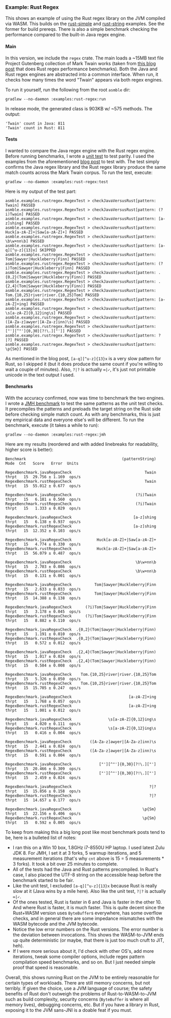 ### Example: Rust Regex

This shows an example of using the Rust regex library on the JVM compiled via WASM. This builds on
the [rust-simple](../rust-simple) and [rust-string](../rust-string) examples. See the former for build prereqs. There is
also a simple benchmark checking the performance compared to the built-in Java regex engine.

#### Main

In this version, we include the `regex` crate. The main loads a ~15MB text file Project Gutenberg collection of Mark
Twain works (taken from [this blog post](https://rust-leipzig.github.io/regex/2017/03/28/comparison-of-regex-engines/)
that does Rust regex performance benchmarks). Both the Java and Rust regex engines are abstracted into a common
interface. When run, it checks how many times the word "Twain" appears via both regex engines.

To run it yourself, run the following from the root `asmble` dir:

    gradlew --no-daemon :examples:rust-regex:run

In release mode, the generated class is 903KB w/ ~575 methods. The output:

    'Twain' count in Java: 811
    'Twain' count in Rust: 811

#### Tests

I wanted to compare the Java regex engine with the Rust regex engine. Before running benchmarks, I wrote a
[unit test](src/test/java/asmble/examples/rustregex/RegexTest.java) to test parity. I used the examples from the
aforementioned [blog post](https://rust-leipzig.github.io/regex/2017/03/28/comparison-of-regex-engines/) to test with.
The test simply confirms the Java regex library and the Rust regex library produce the same match counts across the
Mark Twain corpus. To run the test, execute:

    gradlew --no-daemon :examples:rust-regex:test

Here is my output of the test part:

    asmble.examples.rustregex.RegexTest > checkJavaVersusRust[pattern: Twain] PASSED
    asmble.examples.rustregex.RegexTest > checkJavaVersusRust[pattern: (?i)Twain] PASSED
    asmble.examples.rustregex.RegexTest > checkJavaVersusRust[pattern: [a-z]shing] PASSED
    asmble.examples.rustregex.RegexTest > checkJavaVersusRust[pattern: Huck[a-zA-Z]+|Saw[a-zA-Z]+] PASSED
    asmble.examples.rustregex.RegexTest > checkJavaVersusRust[pattern: \b\w+nn\b] PASSED
    asmble.examples.rustregex.RegexTest > checkJavaVersusRust[pattern: [a-q][^u-z]{13}x] SKIPPED
    asmble.examples.rustregex.RegexTest > checkJavaVersusRust[pattern: Tom|Sawyer|Huckleberry|Finn] PASSED
    asmble.examples.rustregex.RegexTest > checkJavaVersusRust[pattern: (?i)Tom|Sawyer|Huckleberry|Finn] PASSED
    asmble.examples.rustregex.RegexTest > checkJavaVersusRust[pattern: .{0,2}(Tom|Sawyer|Huckleberry|Finn)] PASSED
    asmble.examples.rustregex.RegexTest > checkJavaVersusRust[pattern: .{2,4}(Tom|Sawyer|Huckleberry|Finn)] PASSED
    asmble.examples.rustregex.RegexTest > checkJavaVersusRust[pattern: Tom.{10,25}river|river.{10,25}Tom] PASSED
    asmble.examples.rustregex.RegexTest > checkJavaVersusRust[pattern: [a-zA-Z]+ing] PASSED
    asmble.examples.rustregex.RegexTest > checkJavaVersusRust[pattern: \s[a-zA-Z]{0,12}ing\s] PASSED
    asmble.examples.rustregex.RegexTest > checkJavaVersusRust[pattern: ([A-Za-z]awyer|[A-Za-z]inn)\s] PASSED
    asmble.examples.rustregex.RegexTest > checkJavaVersusRust[pattern: ["'][^"']{0,30}[?!\.]["']] PASSED
    asmble.examples.rustregex.RegexTest > checkJavaVersusRust[pattern: ?|?] PASSED
    asmble.examples.rustregex.RegexTest > checkJavaVersusRust[pattern: \p{Sm}] PASSED

As mentioned in the blog post, `[a-q][^u-z]{13}x` is a very slow pattern for Rust, so I skipped it (but it does produce
the same count if you're willing to wait a couple of minutes). Also, `?|?` is actually `∞|✓`, it's just not printable
unicode in the text output I used.

#### Benchmarks

With the accuracy confirmed, now was time to benchmark the two engines. I wrote a
[JMH benchmark](src/jmh/java/asmble/examples/rustregex/RegexBenchmark.java) to test the same patterns as the unit test
checks. It precompiles the patterns and preloads the target string on the Rust side before checking simple match count.
As with any benchmarks, this is just my empirical data and everyone else's will be different. To run the benchmark,
execute (it takes a while to run):

    gradlew --no-daemon :examples:rust-regex:jmh

Here are my results (reordered and with added linebreaks for readability, higher score is better):

    Benchmark                                          (patternString)   Mode  Cnt   Score   Error  Units

    RegexBenchmark.javaRegexCheck                                Twain  thrpt   15  29.756 ± 1.169  ops/s
    RegexBenchmark.rustRegexCheck                                Twain  thrpt   15  55.012 ± 0.677  ops/s

    RegexBenchmark.javaRegexCheck                            (?i)Twain  thrpt   15   6.181 ± 0.560  ops/s
    RegexBenchmark.rustRegexCheck                            (?i)Twain  thrpt   15   1.333 ± 0.029  ops/s

    RegexBenchmark.javaRegexCheck                           [a-z]shing  thrpt   15   6.138 ± 0.937  ops/s
    RegexBenchmark.rustRegexCheck                           [a-z]shing  thrpt   15  12.352 ± 0.103  ops/s

    RegexBenchmark.javaRegexCheck           Huck[a-zA-Z]+|Saw[a-zA-Z]+  thrpt   15   4.774 ± 0.330  ops/s
    RegexBenchmark.rustRegexCheck           Huck[a-zA-Z]+|Saw[a-zA-Z]+  thrpt   15  56.079 ± 0.487  ops/s

    RegexBenchmark.javaRegexCheck                            \b\w+nn\b  thrpt   15   2.703 ± 0.086  ops/s
    RegexBenchmark.rustRegexCheck                            \b\w+nn\b  thrpt   15   0.131 ± 0.001  ops/s

    RegexBenchmark.javaRegexCheck          Tom|Sawyer|Huckleberry|Finn  thrpt   15   2.633 ± 0.033  ops/s
    RegexBenchmark.rustRegexCheck          Tom|Sawyer|Huckleberry|Finn  thrpt   15  14.388 ± 0.138  ops/s

    RegexBenchmark.javaRegexCheck      (?i)Tom|Sawyer|Huckleberry|Finn  thrpt   15   3.178 ± 0.045  ops/s
    RegexBenchmark.rustRegexCheck      (?i)Tom|Sawyer|Huckleberry|Finn  thrpt   15   8.882 ± 0.110  ops/s

    RegexBenchmark.javaRegexCheck  .{0,2}(Tom|Sawyer|Huckleberry|Finn)  thrpt   15   1.191 ± 0.010  ops/s
    RegexBenchmark.rustRegexCheck  .{0,2}(Tom|Sawyer|Huckleberry|Finn)  thrpt   15   0.572 ± 0.012  ops/s

    RegexBenchmark.javaRegexCheck  .{2,4}(Tom|Sawyer|Huckleberry|Finn)  thrpt   15   1.017 ± 0.024  ops/s
    RegexBenchmark.rustRegexCheck  .{2,4}(Tom|Sawyer|Huckleberry|Finn)  thrpt   15   0.584 ± 0.008  ops/s

    RegexBenchmark.javaRegexCheck    Tom.{10,25}river|river.{10,25}Tom  thrpt   15   5.326 ± 0.050  ops/s
    RegexBenchmark.rustRegexCheck    Tom.{10,25}river|river.{10,25}Tom  thrpt   15  15.705 ± 0.247  ops/s

    RegexBenchmark.javaRegexCheck                         [a-zA-Z]+ing  thrpt   15   1.768 ± 0.057  ops/s
    RegexBenchmark.rustRegexCheck                         [a-zA-Z]+ing  thrpt   15   1.001 ± 0.012  ops/s

    RegexBenchmark.javaRegexCheck                \s[a-zA-Z]{0,12}ing\s  thrpt   15   4.020 ± 0.111  ops/s
    RegexBenchmark.rustRegexCheck                \s[a-zA-Z]{0,12}ing\s  thrpt   15   0.416 ± 0.004  ops/s

    RegexBenchmark.javaRegexCheck        ([A-Za-z]awyer|[A-Za-z]inn)\s  thrpt   15   2.441 ± 0.024  ops/s
    RegexBenchmark.rustRegexCheck        ([A-Za-z]awyer|[A-Za-z]inn)\s  thrpt   15   0.591 ± 0.004  ops/s

    RegexBenchmark.javaRegexCheck            ["'][^"']{0,30}[?!\.]["']  thrpt   15  20.466 ± 0.309  ops/s
    RegexBenchmark.rustRegexCheck            ["'][^"']{0,30}[?!\.]["']  thrpt   15   2.459 ± 0.024  ops/s

    RegexBenchmark.javaRegexCheck                                  ?|?  thrpt   15  15.856 ± 0.158  ops/s
    RegexBenchmark.rustRegexCheck                                  ?|?  thrpt   15  14.657 ± 0.177  ops/s

    RegexBenchmark.javaRegexCheck                               \p{Sm}  thrpt   15  22.156 ± 0.406  ops/s
    RegexBenchmark.rustRegexCheck                               \p{Sm}  thrpt   15   0.592 ± 0.005  ops/s

To keep from making this a big long post like most benchmark posts tend to be, here is a bulleted list of notes:

* I ran this on a Win 10 box, 1.8GHz i7-8550U HP laptop. I used latest Zulu JDK 8. For JMH, I set it at 3 forks, 5
  warmup iterations, and 5 measurement iterations (that's why `cnt` above is 15 = 5 measurements * 3 forks). It took a
  bit over 25 minutes to complete.
* All of the tests had the Java and Rust patterns precompiled. In Rust's case, I also placed the UTF-8 string on the
  accessible heap before the benchmark started to be fair.
* Like the unit test, I excluded `[a-q][^u-z]{13}x` because Rust is really slow at it (Java wins by a mile here). Also
  like the unit test, `?|?` is actually `∞|✓`.
* Of the ones tested, Rust is faster in 6 and Java is faster in the other 10. And where Rust is faster, it is much
  faster. This is quite decent since the Rust+WASM version uses `ByteBuffer`s everywhere, has some overflow checks, and
  in general there are some impedance mismatches with the WASM bytecode and the JVM bytecode.
* Notice the low error numbers on the Rust versions. The error number is the deviation between invocations. This shows
  the WASM-to-JVM ends up quite deterministic (or maybe, that there is just too much cruft to JIT, heh).
* If I were more serious about it, I'd check with other OS's, add more iterations, tweak some compiler options, include 
  regex pattern compilation speed benchmarks, and so on. But I just needed simple proof that speed is reasonable.

Overall, this shows running Rust on the JVM to be entirely reasonable for certain types of workloads. There are still
memory concerns, but not terribly. If given the choice, use a JVM language of course; the safety benefits of Rust don't
outweigh the problems of Rust-to-WASM-to-JVM such as build complexity, security concerns (`ByteBuffer` is where all
memory lives), debugging concerns, etc. But if you have a library in Rust, exposing it to the JVM sans-JNI is a doable
feat if you must.